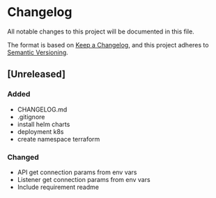 # Changelog
All notable changes to this project will be documented in this file.

The format is based on [Keep a Changelog](https://keepachangelog.com/en/1.0.0/),
and this project adheres to [Semantic Versioning](https://semver.org/spec/v2.0.0.html).

## [Unreleased]

### Added
- CHANGELOG.md
- .gitignore
- install helm charts
- deployment k8s
- create namespace terraform

### Changed
- API get connection params from env vars
- Listener get connection params from env vars
- Include requirement readme